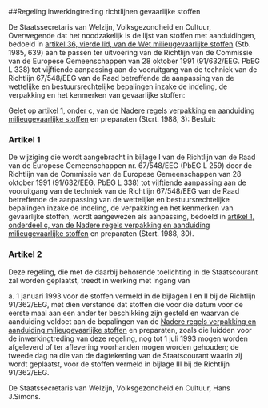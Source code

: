 <meta http-equiv='Content-Type' content='text/html; charset=utf-8' />

##Regeling inwerkingtreding richtlijnen gevaarlijke stoffen

De Staatssecretaris van Welzijn, Volksgezondheid en Cultuur,  
Overwegende dat het noodzakelijk is de lijst van stoffen met aanduidingen, bedoeld in [artikel 36, vierde lid, van de Wet milieugevaarlijke stoffen](../../../../../../../wet/wet/milieugevaarlijke/stoffen/BWBR0003892/README.md) (Stb. 1985, 639) aan te passen ter uitvoering van de Richtlijn van de Commissie van de Europese Gemeenschappen van 28 oktober 1991 (91/632/EEG. PbEG L 338) tot vijftiende aanpassing aan de vooruitgang van de techniek van de Richtlijn 67/548/EEG van de Raad betreffende de aanpassing van de wettelijke en bestuursrechtelijke bepalingen inzake de indeling, de verpakking en het kenmerken van gevaarlijke stoffen:

Gelet op [artikel 1, onder c, van de Nadere regels verpakking en aanduiding milieugevaarlijke stoffen](../../../../../../../ministeriele-regeling/nadere/regels/verpakking/en/aanduiding/milieugevaarlijke/stoffen/BWBR0004284/README.md) en preparaten (Stcrt. 1988, 3):
Besluit:    

### Artikel  1  

De wijziging die wordt aangebracht in bijlage I van de Richtlijn van de Raad van de Europese Gemeenschappen nr. 67/548/EEG (PbEG L 259) door de Richtlijn van de Commissie van de Europese Gemeenschappen van 28 oktober 1991 (91/632/EEG. PbEG L 338) tot vijftiende aanpassing aan de vooruitgang van de techniek van de Richtlijn 67/548/EEG van de Raad betreffende de aanpassing van de wettelijke en bestuursrechtelijke bepalingen inzake de indeling, de verpakking en het kenmerken van gevaarlijke stoffen, wordt aangewezen als aanpassing, bedoeld in [artikel 1, onderdeel c, van de Nadere regels verpakking en aanduiding milieugevaarlijke stoffen](../../../../../../../ministeriele-regeling/nadere/regels/verpakking/en/aanduiding/milieugevaarlijke/stoffen/BWBR0004284/README.md) en preparaten (Stcrt. 1988, 30). 

### Artikel  2  

Deze regeling, die met de daarbij behorende toelichting in de Staatscourant zal worden geplaatst, treedt in werking met ingang van 

a.  1 januari 1993 voor de stoffen vermeld in de bijlagen I en II bij de Richtlijn 91/362/EEG, met dien verstande dat stoffen die voor die datum voor de eerste maal aan een ander ter beschikking zijn gesteld en waarvan de aanduiding voldoet aan de bepalingen van de [Nadere regels verpakking en aanduiding milieugevaarlijke stoffen](../../../../../../../ministeriele-regeling/nadere/regels/verpakking/en/aanduiding/milieugevaarlijke/stoffen/BWBR0004284/README.md) en preparaten, zoals die luidden voor de inwerkingtreding van deze regeling, nog tot 1 juli 1993 mogen worden afgeleverd of ter aflevering voorhanden mogen worden gehouden; de tweede dag na die van de dagtekening van de Staatscourant waarin zij wordt geplaatst, voor de stoffen vermeld in bijlage III bij de Richtlijn 91/362/EEG.  

De 
Staatssecretaris van Welzijn, Volksgezondheid en Cultuur, 
Hans J.Simons.      
